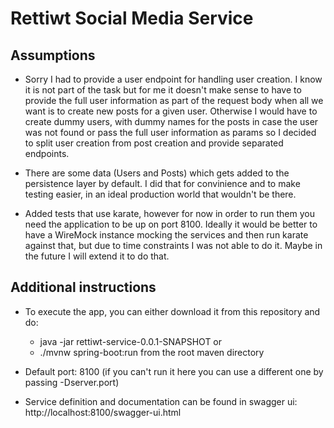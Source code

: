 # Rettiwt Social Media Service

## Assumptions

- Sorry I had to provide a user endpoint for handling user creation. I know it is not part of the task but for me it doesn't make sense to have to provide the full user information as part of the request body when all we want is to create new posts for a given user. Otherwise I would have to create dummy users, with dummy names for the posts in case the user was not found or pass the full user information as params so I decided to split user creation from post creation and provide separated endpoints.

- There are some data (Users and Posts) which gets added to the persistence layer by default. I did that for convinience and to make testing easier, in an ideal production world that wouldn't be there.

- Added tests that use karate, however for now in order to run them you need the application to be up on port 8100. Ideally it would be better to have a WireMock instance mocking the services and then run karate against that, but due to time constraints I was not able to do it. Maybe in the future I will extend it to do that.

## Additional instructions

- To execute the app, you can either download it from this repository and do:
  - java -jar rettiwt-service-0.0.1-SNAPSHOT or
  - ./mvnw spring-boot:run from the root maven directory

- Default port: 8100 (if you can't run it here you can use a different one by passing -Dserver.port)
- Service definition and documentation can be found in swagger ui: http://localhost:8100/swagger-ui.html
